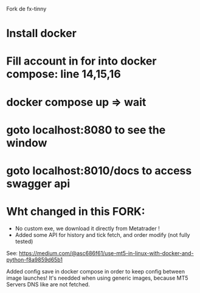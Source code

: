 Fork de fx-tinny

# Install docker
# Fill account in for into docker compose: line 14,15,16
# docker compose up => wait
# goto localhost:8080 to see the window
# goto localhost:8010/docs to access swagger api

# Wht changed in this FORK:
- No custom exe, we download it directly from Metatrader !
- Added some API for history and tick fetch, and order modify (not fully tested)

See:
https://medium.com/@asc686f61/use-mt5-in-linux-with-docker-and-python-f8a9859d65b1

Added config save in docker compose in order to keep config between image launches!
It's needded when using generic images, because MT5 Servers DNS like are not fetched.